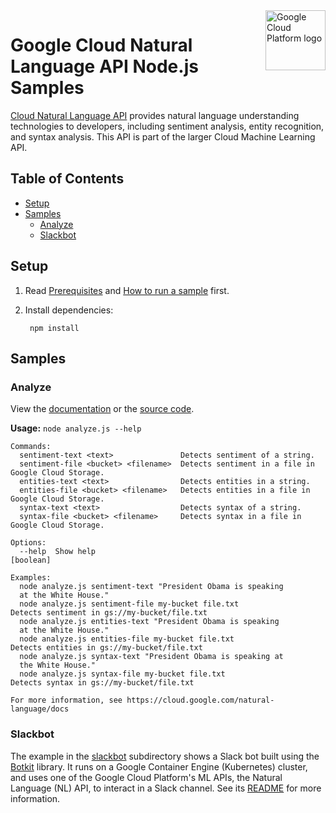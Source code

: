 <img src="https://avatars2.githubusercontent.com/u/2810941?v=3&s=96" alt="Google Cloud Platform logo" title="Google Cloud Platform" align="right" height="96" width="96"/>

# Google Cloud Natural Language API Node.js Samples

[Cloud Natural Language API][language_docs] provides natural language
understanding technologies to developers, including sentiment analysis, entity
recognition, and syntax analysis. This API is part of the larger Cloud Machine
Learning API.

[language_docs]: https://cloud.google.com/natural-language/docs/

## Table of Contents

* [Setup](#setup)
* [Samples](#samples)
  * [Analyze](#analyze)
  * [Slackbot](#slackbot)

## Setup

1. Read [Prerequisites][prereq] and [How to run a sample][run] first.
1. Install dependencies:

        npm install

[prereq]: ../README.md#prerequisities
[run]: ../README.md#how-to-run-a-sample

## Samples

### Analyze

View the [documentation][analyze_docs] or the [source code][analyze_code].

__Usage:__ `node analyze.js --help`

```
Commands:
  sentiment-text <text>               Detects sentiment of a string.
  sentiment-file <bucket> <filename>  Detects sentiment in a file in Google Cloud Storage.
  entities-text <text>                Detects entities in a string.
  entities-file <bucket> <filename>   Detects entities in a file in Google Cloud Storage.
  syntax-text <text>                  Detects syntax of a string.
  syntax-file <bucket> <filename>     Detects syntax in a file in Google Cloud Storage.

Options:
  --help  Show help                                                    [boolean]

Examples:
  node analyze.js sentiment-text "President Obama is speaking
  at the White House."
  node analyze.js sentiment-file my-bucket file.txt             Detects sentiment in gs://my-bucket/file.txt
  node analyze.js entities-text "President Obama is speaking
  at the White House."
  node analyze.js entities-file my-bucket file.txt              Detects entities in gs://my-bucket/file.txt
  node analyze.js syntax-text "President Obama is speaking at
  the White House."
  node analyze.js syntax-file my-bucket file.txt                Detects syntax in gs://my-bucket/file.txt

For more information, see https://cloud.google.com/natural-language/docs
```

[analyze_docs]: https://cloud.google.com/natural-language/docs
[analyze_code]: analyze.js

### Slackbot

The example in the [slackbot](./slackbot) subdirectory shows a Slack bot built using the
[Botkit](https://github.com/howdyai/botkit) library.
It runs on a Google Container Engine (Kubernetes) cluster, and uses one of the Google Cloud Platform's ML
APIs, the Natural Language (NL) API, to interact in a Slack channel.
See its [README](./slackbot/README.md) for more information.
